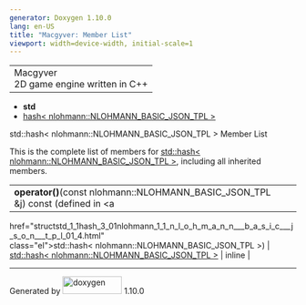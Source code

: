 ```yaml
---
generator: Doxygen 1.10.0
lang: en-US
title: "Macgyver: Member List"
viewport: width=device-width, initial-scale=1
---
```


<div id="top">

<div id="titlearea">

<table data-cellspacing="0" data-cellpadding="0">
<colgroup>
<col style="width: 100%" />
</colgroup>
<tbody>
<tr id="projectrow" class="odd">
<td id="projectalign"><div id="projectname">
Macgyver
</div>
<div id="projectbrief">
2D game engine written in C++
</div></td>
</tr>
</tbody>
</table>

</div>

<div id="main-nav">

</div>

<div id="nav-path" class="navpath">

- **std**
- <a
  href="structstd_1_1hash_3_01nlohmann_1_1_n_l_o_h_m_a_n_n___b_a_s_i_c___j_s_o_n___t_p_l_01_4.html"
  class="el">hash&lt; nlohmann::NLOHMANN_BASIC_JSON_TPL &gt;</a>

</div>

</div>

<div class="header">

<div class="headertitle">

<div class="title">

std::hash\< nlohmann::NLOHMANN_BASIC_JSON_TPL \> Member List

</div>

</div>

</div>

<div class="contents">

This is the complete list of members for <a
href="structstd_1_1hash_3_01nlohmann_1_1_n_l_o_h_m_a_n_n___b_a_s_i_c___j_s_o_n___t_p_l_01_4.html"
class="el">std::hash&lt; nlohmann::NLOHMANN_BASIC_JSON_TPL &gt;</a>,
including all inherited members.

|                                                                                                   |                                                                                                   |                                    |
|---------------------------------------------------------------------------------------------------|---------------------------------------------------------------------------------------------------|------------------------------------|
| **operator()**(const nlohmann::NLOHMANN_BASIC_JSON_TPL &j) const (defined in <a                   
 href="structstd_1_1hash_3_01nlohmann_1_1_n_l_o_h_m_a_n_n___b_a_s_i_c___j_s_o_n___t_p_l_01_4.html"  
 class="el">std::hash&lt; nlohmann::NLOHMANN_BASIC_JSON_TPL &gt;</a>)                               | <a                                                                                                
                                                                                                     href="structstd_1_1hash_3_01nlohmann_1_1_n_l_o_h_m_a_n_n___b_a_s_i_c___j_s_o_n___t_p_l_01_4.html"  
                                                                                                     class="el">std::hash&lt; nlohmann::NLOHMANN_BASIC_JSON_TPL &gt;</a>                                | <span class="mlabel">inline</span> |

</div>

------------------------------------------------------------------------

<span class="small">Generated
by [<img src="doxygen.svg" class="footer" width="104" height="31"
alt="doxygen" />](https://www.doxygen.org/index.html) 1.10.0</span>
